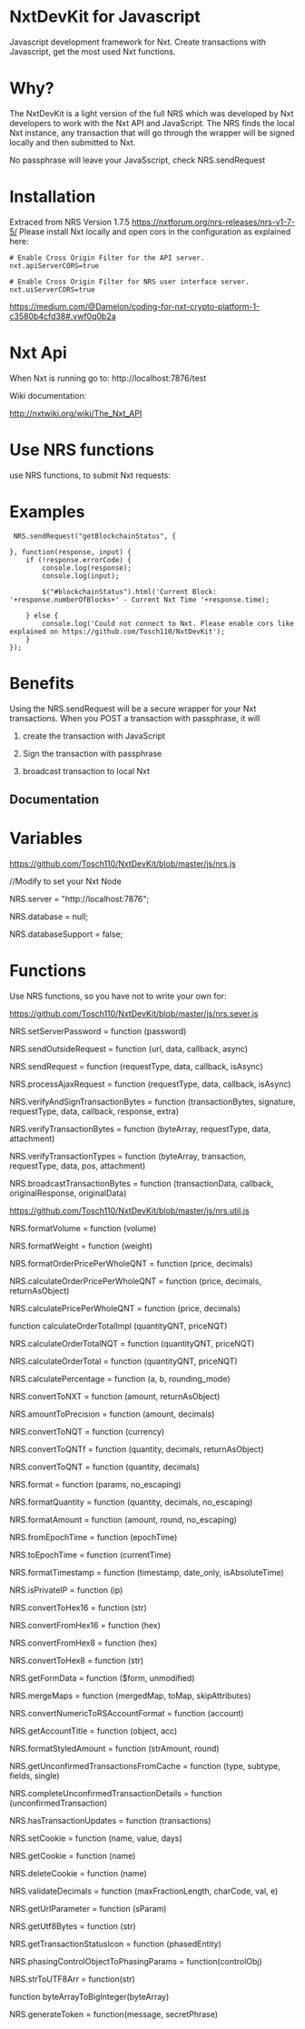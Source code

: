 # NxtDevKit for Javascript
Javascript development framework for Nxt. Create transactions with Javascript, get the most used Nxt functions. 

# Why?

The NxtDevKit is a light version of the full NRS which was developed by Nxt developers to work with the Nxt API and JavaScript.
The NRS finds the local Nxt instance, any transaction that will go through the wrapper will be signed locally and then submitted to Nxt.

No passphrase will leave your JavaSscript, check NRS.sendRequest

# Installation

Extraced from NRS Version 1.7.5 https://nxtforum.org/nrs-releases/nrs-v1-7-5/
Please install Nxt locally and open cors in the configuration as explained here:

	# Enable Cross Origin Filter for the API server.
	nxt.apiServerCORS=true
	​
	# Enable Cross Origin Filter for NRS user interface server.
	nxt.uiServerCORS=true

https://medium.com/@Damelon/coding-for-nxt-crypto-platform-1-c3580b4cfd38#.vwf0q0b2a


# Nxt Api

When Nxt is running go to: http://localhost:7876/test

Wiki documentation:

http://nxtwiki.org/wiki/The_Nxt_API

# Use NRS functions

use NRS functions, to submit Nxt requests:

# Examples

	 NRS.sendRequest("getBlockchainStatus", {
					
	}, function(response, input) {
		if (!response.errorCode) {
			console.log(response);
			console.log(input);

			$("#blockchainStatus").html('Current Block: '+response.numberOfBlocks+' - Current Nxt Time '+response.time);

		} else {
			console.log('Could not connect to Nxt. Please enable cors like explained on https://github.com/Tosch110/NxtDevKit');
		}
	});

# Benefits

Using the NRS.sendRequest will be a secure wrapper for your Nxt transactions. When you POST a transaction with passphrase, it will

1) create the transaction with JavaScript

2) Sign the transaction with passphrase

3) broadcast transaction to local Nxt

## Documentation

# Variables

https://github.com/Tosch110/NxtDevKit/blob/master/js/nrs.js

//Modify to set your Nxt Node

NRS.server = "http://localhost:7876";

NRS.database = null;

NRS.databaseSupport = false; 


# Functions 

Use NRS functions, so you have not to write your own for:

https://github.com/Tosch110/NxtDevKit/blob/master/js/nrs.sever.js

NRS.setServerPassword = function (password)

NRS.sendOutsideRequest = function (url, data, callback, async)

NRS.sendRequest = function (requestType, data, callback, isAsync)

NRS.processAjaxRequest = function (requestType, data, callback, isAsync)

NRS.verifyAndSignTransactionBytes = function (transactionBytes, signature, requestType, data, callback, response, extra)

NRS.verifyTransactionBytes = function (byteArray, requestType, data, attachment)

NRS.verifyTransactionTypes = function (byteArray, transaction, requestType, data, pos, attachment)

NRS.broadcastTransactionBytes = function (transactionData, callback, originalResponse, originalData)

https://github.com/Tosch110/NxtDevKit/blob/master/js/nrs.util.js

NRS.formatVolume = function (volume)

NRS.formatWeight = function (weight)

NRS.formatOrderPricePerWholeQNT = function (price, decimals)

NRS.calculateOrderPricePerWholeQNT = function (price, decimals, returnAsObject)

NRS.calculatePricePerWholeQNT = function (price, decimals)

function calculateOrderTotalImpl (quantityQNT, priceNQT)

NRS.calculateOrderTotalNQT = function (quantityQNT, priceNQT)

NRS.calculateOrderTotal = function (quantityQNT, priceNQT)

NRS.calculatePercentage = function (a, b, rounding_mode)

NRS.convertToNXT = function (amount, returnAsObject)

NRS.amountToPrecision = function (amount, decimals)

NRS.convertToNQT = function (currency)

NRS.convertToQNTf = function (quantity, decimals, returnAsObject) 

NRS.convertToQNT = function (quantity, decimals)

NRS.format = function (params, no_escaping)

NRS.formatQuantity = function (quantity, decimals, no_escaping)

NRS.formatAmount = function (amount, round, no_escaping)

NRS.fromEpochTime = function (epochTime)

NRS.toEpochTime = function (currentTime)

NRS.formatTimestamp = function (timestamp, date_only, isAbsoluteTime) 

NRS.isPrivateIP = function (ip)

NRS.convertToHex16 = function (str)

NRS.convertFromHex16 = function (hex)

NRS.convertFromHex8 = function (hex)

NRS.convertToHex8 = function (str)

NRS.getFormData = function ($form, unmodified)

NRS.mergeMaps = function (mergedMap, toMap, skipAttributes) 

NRS.convertNumericToRSAccountFormat = function (account)

NRS.getAccountTitle = function (object, acc)

NRS.formatStyledAmount = function (strAmount, round)

NRS.getUnconfirmedTransactionsFromCache = function (type, subtype, fields, single)

NRS.completeUnconfirmedTransactionDetails = function (unconfirmedTransaction)

NRS.hasTransactionUpdates = function (transactions)

NRS.setCookie = function (name, value, days)

NRS.getCookie = function (name)

NRS.deleteCookie = function (name)

NRS.validateDecimals = function (maxFractionLength, charCode, val, e) 

NRS.getUrlParameter = function (sParam)

NRS.getUtf8Bytes = function (str)

NRS.getTransactionStatusIcon = function (phasedEntity)

NRS.phasingControlObjectToPhasingParams = function(controlObj)

NRS.strToUTF8Arr = function(str)

function byteArrayToBigInteger(byteArray)

NRS.generateToken = function(message, secretPhrase)


